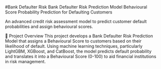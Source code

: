 #Bank Defaulter Risk 
Bank Defaulter Risk Prediction Model
Behavioural Score Probability Prediction for Defaulting Customers


An advanced credit risk assessment model to predict customer default probabilities and assign behavioural scores.

📌 Project Overview
This project develops a Bank Defaulter Risk Prediction Model that assigns a Behavioural Score to customers based on their likelihood of default. Using machine learning techniques, particularly LightGBM, XGBoost, and CatBoost, the model predicts default probability and translates it into a Behavioural Score (0-100) to aid financial institutions in risk management.
